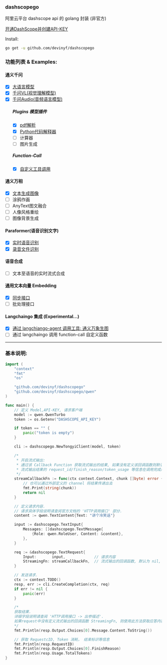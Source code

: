 ### dashscopego

阿里云平台 dashscope api 的 golang 封装 (非官方)

[开通DashScope并创建API-KEY](https://help.aliyun.com/zh/dashscope/developer-reference/activate-dashscope-and-create-an-api-key)

Install:
```sh
go get -u github.com/devinyf/dashscopego
```


### 功能列表 & Examples:
#### 通义千问
- [x] [大语言模型](./example/qwen/stream_call.go)
- [x] [千问VL(视觉理解模型)](./example/qwen_vl/stream_call.go)
- [x] [千问Audio(音频语言模型)](./example/qwen_audio/stream_call.go)
	##### Plugins 模型插件
	- [x] [pdf解析](./example/qwen_plugins/pdf_extracter/main.go)
	- [x] [Python代码解释器](./example/qwen_plugins/code_interpreter/main.go)
	- [ ] 计算器
	- [ ] 图片生成
	##### Function-Call
	- [x] [自定义工具调用](./example/function_call/main.go)
#### 通义万相
- [x] [文本生成图像](./example/wanx/img_generation.go)
- [ ] 涂鸦作画
- [ ] AnyText图文融合
- [ ] 人像风格重绘
- [ ] 图像背景生成
#### Paraformer(语音识别文字)
- [x] [实时语音识别](./example/paraformer/realtime/speech2text.go)
- [x] [录音文件识别](./example/paraformer/voice_file/recordfile2text.go)
#### 语音合成
- [ ] 文本至语音的实时流式合成
#### 通用文本向量 Embedding
- [x] [同步接口](./example/embedding/main.go)
- [ ] 批处理接口
#### Langchaingo 集成 (Experimental...)
- [x] [通过 langchiango-agent 调用工具: 通义万象生图](./example/langchaingo/main.go)
- [ ] 通过 langchaingo 调用 function-call 自定义函数

---
### 基本说明:
```go
import (
	"context"
	"fmt"
	"os"

	"github.com/devinyf/dashscopego"
	"github.com/devinyf/dashscopego/qwen"
)

func main() {
	// 定义 Model,API-KEY, 请求客户端
	model := qwen.QwenTurbo
	token := os.Getenv("DASHSCOPE_API_KEY")

	if token == "" {
		panic("token is empty")
	}

	cli := dashscopego.NewTongyiClient(model, token)

	/*
	 * 开启流式输出:
	 * 通过该 Callback Function 获取流式输出的结果, 如果没有定义该回调函数则默认使用非流式输出
	 * 流式输出结果的 request_id/finish_reason/token_usage 等信息在调用完成后返回的 resp 结果中统一获取
	 */
	streamCallbackFn := func(ctx context.Context, chunk []byte) error {
		// 也可以通过外部定义的 channel 将结果传递出去
		fmt.Print(string(chunk))
		return nil
	}

	// 定义请求内容.
	// 请求具体字段说明请查阅官方文档的 'HTTP调用接口' 部分.
	content := qwen.TextContent{Text: "讲个冷笑话"}

	input := dashscopego.TextInput{
		Messages: []dashscopego.TextMessage{
			{Role: qwen.RoleUser, Content: &content},
		},
	}

	req := &dashscopego.TextRequest{
		Input:       input,             // 请求内容
		StreamingFn: streamCallbackFn,  // 流式输出的回调函数, 默认为 nil, 表示不使用流式输出.
	}

	// 发送请求.
	ctx := context.TODO()
	resp, err := cli.CreateCompletion(ctx, req)
	if err != nil {
		panic(err)
	}

	/*
	获取结果.
	详细字段说明请查阅 'HTTP调用接口 -> 出参描述'.
	如果request中没有定义流式输出的回调函数 StreamingFn, 则使用此方法获取应答内容.
	*/ 
	fmt.Println(resp.Output.Choices[0].Message.Content.ToString())

	// 获取 RequestcID, Token 消耗， 结束标识等信息
	fmt.Println(resp.RequestID)
	fmt.Println(resp.Output.Choices[0].FinishReason)
	fmt.Println(resp.Usage.TotalTokens)
}
```
